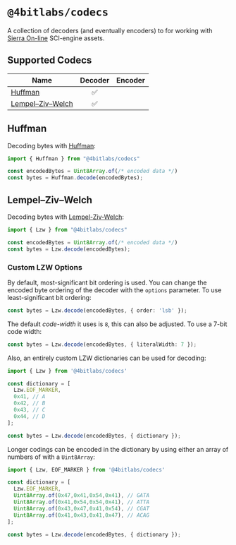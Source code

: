 # `@4bitlabs/codecs`

A collection of decoders (and eventually encoders) to for working with [Sierra On-line][sierra] SCI-engine assets.

##  Supported Codecs

| Name                    |    Decoder    | Encoder |
|-------------------------|:-------------:|:------:|
| [Huffman][huffman]      |     ✅    |        |
| [Lempel–Ziv–Welch][lzw] |     ✅    |        |


## Huffman 

Decoding bytes with [Huffman][huffman]:

```ts
import { Huffman } from "@4bitlabs/codecs"

const encodedBytes = Uint8Array.of(/* encoded data */)
const bytes = Huffman.decode(encodedBytes);
```

## Lempel–Ziv–Welch

Decoding bytes with [Lempel-Ziv-Welch][lzw]:

```ts
import { Lzw } from "@4bitlabs/codecs"

const encodedBytes = Uint8Array.of(/* encoded data */)
const bytes = Lzw.decode(encodedBytes);
```

### Custom LZW Options

By default, most-significant bit ordering is used. You can change the encoded byte ordering of the decoder with the `options` parameter. To use least-significant bit 
ordering:

```ts
const bytes = Lzw.decode(encodedBytes, { order: 'lsb' });
```

The default *code-width* it uses is `8`, this can also be adjusted. To use a 7-bit code width:

```ts
const bytes = Lzw.decode(encodedBytes, { literalWidth: 7 });
```

Also, an entirely custom LZW dictionaries can be used for decoding:

```ts
import { Lzw } from '@4bitlabs/codecs'

const dictionary = [
  Lzw.EOF_MARKER,
  0x41, // A
  0x42, // B
  0x43, // C
  0x44, // D
];

const bytes = Lzw.decode(encodedBytes, { dictionary });
```

Longer codings can be encoded in the dictionary by using either an array of numbers of with a `Uint8Array`:

```ts
import { Lzw, EOF_MARKER } from '@4bitlabs/codecs'

const dictionary = [
  Lzw.EOF_MARKER,
  Uint8Array.of(0x47,0x41,0x54,0x41), // GATA
  Uint8Array.of(0x41,0x54,0x54,0x41), // ATTA
  Uint8Array.of(0x43,0x47,0x41,0x54), // CGAT
  Uint8Array.of(0x41,0x43,0x41,0x47), // ACAG
];

const bytes = Lzw.decode(encodedBytes, { dictionary });
```

[sierra]: https://en.wikipedia.org/wiki/Sierra_Entertainment
[huffman]: https://en.wikipedia.org/wiki/Huffman_coding
[lzw]: https://en.wikipedia.org/wiki/Lempel%E2%80%93Ziv%E2%80%93Welch
